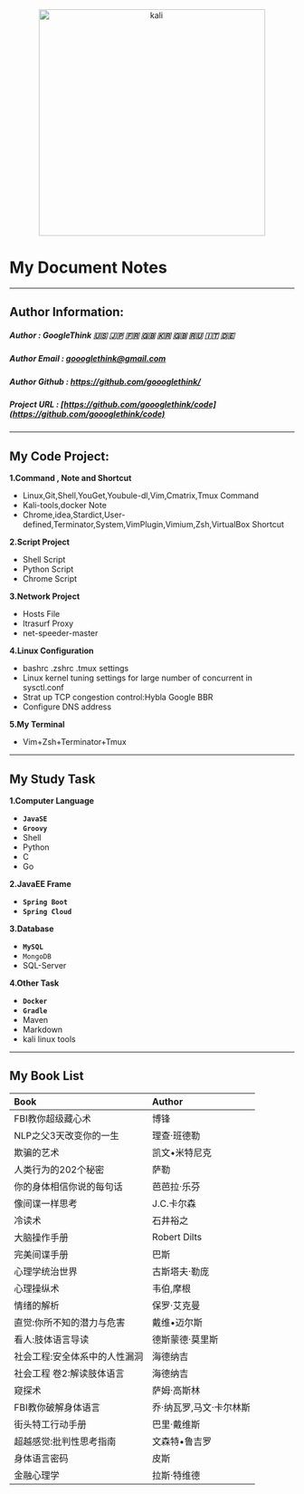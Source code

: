 <div align=center>
    <img src="https://github.com/goooglethink/code/blob/master/Pictures/kali.png" width = "400" alt="kali" />
</div>

My Document Notes
====
-------

Author Information:
----
##### Author : GoogleThink :us: :jp: :fr: :uk: :kr: :gb: :ru: :it: :de:
##### Author Email : <goooglethink@gmail.com>
##### Author Github : <https://github.com/goooglethink/>
##### Project URL : [https://github.com/goooglethink/code](https://github.com/goooglethink/code)

-------

My Code Project:
----
__1.Command , Note and Shortcut__
- Linux,Git,Shell,YouGet,Youbule-dl,Vim,Cmatrix,Tmux Command
- Kali-tools,docker Note
- Chrome,idea,Stardict,User-defined,Terminator,System,VimPlugin,Vimium,Zsh,VirtualBox Shortcut

**2.Script Project**
+ Shell Script
+ Python Script
+ Chrome Script

__3.Network Project__
- Hosts File
- ltrasurf Proxy
- net-speeder-master

__4.Linux Configuration__
- bashrc .zshrc .tmux settings
- Linux kernel tuning settings for large number of concurrent in sysctl.conf
- Strat up TCP congestion control:Hybla Google BBR
- Configure DNS address

__5.My Terminal__
- Vim+Zsh+Terminator+Tmux

------

My Study Task
----
__1.Computer Language__
- __`JavaSE`__
- __`Groovy`__
- Shell
- Python
- C
- Go

__2.JavaEE Frame__
- __`Spring Boot`__
- __`Spring Cloud`__

__3.Database__
- __`MySQL`__
- `MongoDB`
- SQL-Server

__4.Other Task__
- __`Docker`__
- __`Gradle`__
- Maven
- Markdown
- kali linux tools

----

My Book List
----
Book                          | Author
:---                          | :-----
FBI教你超级藏心术             | 博锋
NLP之父3天改变你的一生        | 理查‧班德勒
欺骗的艺术                    | 凯文•米特尼克
人类行为的202个秘密           | 萨勒
你的身体相信你说的每句话      | 芭芭拉·乐芬
像间谍一样思考                | J.C.卡尔森
冷读术                        | 石井裕之
大脑操作手册                  | Robert Dilts
完美间谍手册                  | 巴斯
心理学统治世界                | 古斯塔夫·勒庞
心理操纵术                    | 韦伯,摩根
情绪的解析                    | 保罗·艾克曼
直觉:你所不知的潜力与危害     | 戴维•迈尔斯
看人:肢体语言导读             | 德斯蒙德·莫里斯
社会工程:安全体系中的人性漏洞 | 海德纳吉
社会工程 卷2:解读肢体语言     | 海德纳吉
窥探术                        | 萨姆·高斯林
FBI教你破解身体语言           | 乔·纳瓦罗,马文·卡尔林斯
街头特工行动手册              | 巴里·戴维斯
超越感觉:批判性思考指南       | 文森特•鲁吉罗
身体语言密码                  | 皮斯
金融心理学                    | 拉斯·特维德

